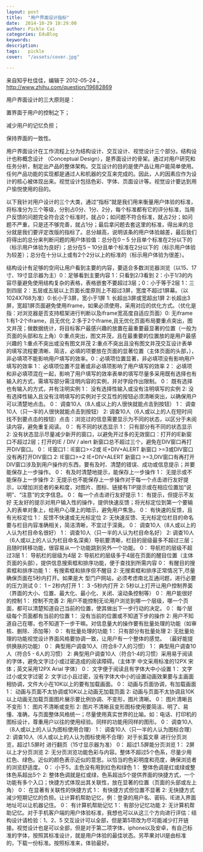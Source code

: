 ```yaml
---
layout: post  
title:  "用户界面设计指标"
date:  2014-10-29 10:29:00
author: Pickle Cai  
categories: EduBlog  
keywords: 
description:   
tags:	pickle   
cover:  "/assets/cover.jpg"  

---
```


来自知乎杜佳佳，编辑于 2012-05-24  。http://www.zhihu.com/question/19682869

用户界面设计的三大原则是：

置界面于用户的控制之下；

减少用户的记忆负担；

保持界面的一致性。 

用户界面设计在工作流程上分为结构设计、交互设计、视觉设计三个部分。结构设计也称概念设计 （Conceptual Design），是界面设计的骨架。通过对用户研究和任务分析，制定出产品的整体架构。交互设计的目的是使产品让用户能简单使用。 任何产品功能的实现都是通过人和机器的交互来完成的。因此，人的因素应作为设计的核心被体现出来。视觉设计包括色彩、字体、页面设计等。视觉设计要达到用户愉悦使用的目的。

以下我针对用户设计的三个大类，通过“指标”就是我们用来衡量用户体验的标准，将标准分为三个等级，分别占0分、1分、2分，每个标准都有它的评分标准，当用户反馈的问题完全符合这个标准时，就占0；如问题不符合标准，就占2分；如问题不严重，只是还不够完善，就占1分；最后拿问题去套这里的标准，得出来的总分就是我们要评定改版的指标了。总分越高，说明该条的用户体验越差，最后我们将得出的总分来判断问题的用户体验值：总分在0 – 5 分且单个标准在2分以下的（标示用户体验为良好）；总分在5 – 10分且单个标准在2分以下的（标示用户体验为较差）；总分在十分以上或有2个2分以上的标准的（标示用户体验为很差）。

结构设计有足够的空间让用户看到主要的内容，要适合多数浏览器浏览（以15、17寸、19寸显示器为主）0：足够看到主要内容	1：只看到2/3看到  2：小于1/3的内容尽量避免使用结构复杂的表格，表格嵌套不要超过3层；0：小于等于2层	 1：三到四层 2：五层或五层以上页面长度原则上不超过3屏，宽度不超过1屏幕。（以1024X768为准）0:长小于3屏，宽小于1屏	 1: 长超出3屏或宽超出1屏 2:长超出3屏，宽超1屏页面避免使用iframe，如果必须使用，采用对应的优化方式。（优化是指：对浏览器是否支持框架进行判断以及iframe宽高度自适应页面）0: 无iframe 1:有1-2个iframe，且无优化 2:多于2个iframe,且无优化页面布局要重点突出，图文并茂；做数据统计，将目标客户最感兴趣的放置在最重要最显著的位置（一般为页面的头部和左上角）0:重点突出，图文并茂，且在最重要的位置放的是用户最感兴趣的 1:重点不突出或没有图文并茂 2:重点不突出且没有图文并茂交互设计表单的填写流程要清晰、简洁，必填的项要放在页面的显著位置（主体页面的头部，），非必填项不能影响用户填写的效率。0：必填项位置显著，非必填项没有影响用户填写的效率 1： 必填项位置不显著或非必填项影响了用户填写的效率 2： 必填项和非必填项混在一起，影响了用户填写的效率表单的填写尽量多采用既有选择也有输入的方式，需填写部分需注明内容的实例，并对字段作出限制。 0： 既有选择也有输入的方式，并有注明实例 1： 没有选择性输入或没有注明填写的实例 2: 没有选择性输入且没有注明填写的实例对于交互性的按钮必须清晰突出，以确保用户可以清楚地点击。 0： 调查10人（8人或以上的人很快就能点击到按钮） 1： 调查10人（只一半的人很快就能点击到按钮） 2: 调查10人（6人或以上的人在短时间找不到要点击的按钮）点击：浏览过的信息需要显示为不同的状态，以区分于未阅读内容，避免重复阅读。 0： 有不同的状态显示 1： 只有部分有不同的状态显示 2: 没有状态显示尽量减少新开的窗口，以避免开过多的无效窗口：打开的IE新窗口不超过2层；打开的IE / DIV / alert 新窗口总不超过三个，避免在DIV窗口再打开DIV窗口。 0： IE窗口1：IE窗口>=2或 IE+DIV+ALERT 新窗口 >=3或DIV窗口没有再打开DIV窗口 2: IE窗口>=2 IE+DIV+ALERT 新窗口 >=3,DIV窗口有再打开DIV窗口涉及到用户操作的东西，要有及时、清楚的错误、成功或信息提示；并要能保存上一步操作。 0： 有及时清楚地提示，能保存上一步操作  1： 无提示或不能保存上一步操作 2: 无提示也不能保存上一步操作对于每一个点击进行友好提示，以增加浏览者的亲和度，对图片、图标、链接有TIP提示或在相应位置加“说明”、“注意”的文字信息。 0： 每一个点击进行友好提示 1： 有提示，但提示不友好	无友好的提示对用户输入性的操作，提供快速反馈；将光标定位到第一个要输入的表单对象上，给用户心理上的暗示，避免用户焦急。 0： 有快速的反馈，且有光标定位 1： 反馈不快速或无光标定位 2: 无快速反馈、无光标定位栏目的命名要与栏目内容准确相关，简洁清晰，不宜过于深奥。 0： 调查10人（8人或以上的人认为栏目命名很好） 1： 调查10人（只一半的人认为栏目命名好） 2: 调查10人（6人或以上的人认为栏目命名深奥）导航要清晰，栏目的层级最多不超过三层；且随时转移功能，很容易从一个功能跳到另外一个功能。 0： 导航栏的层级不超过3层 1： 导航栏的层级为4层  2: 导航栏的层级多于4层在页面的醒目位置（主体页面的头部），提供信息搜索框和排序功能，便于查找到所需内容	 0： 有醒目的搜索框和排序功能  1： 有搜索框和排序但不醒目 2: 无搜索框和排序正常情况下,尽量确保页面在5秒内打开。如果是大 型门户网站，必须考虑南北互通问题，进行必要的压力测试	 0： 1 – 2秒内打开 1： 3 -5秒内打开 2: 5秒以上打开让用户控制界面（界面的大小、位置、最大化、最小化、关闭、滚动条控制等） 0： 用户能很好的控制	 1： 控制不完善 2: 用户不能控制无论用户浏览到哪一个层级，哪一个页面，都可以清楚知道自己当前的位置，使其做出下一步行动的决定。 0： 每个层级每个页面都有当前的位置 1： 没有当前的位置或不知道下步的操作 2: 用户不知道自己在哪，也不知道下一步干嘛。对信息量大的操作要有批量处理的功能（如审核、删除、添加等） 0： 有批量处理的功能 1： 只有部分有批量处理 2: 无批量处理的功能视觉设计界面风格要协调一致，让用户有一个整体的感觉。 （最好能提供换肤的功能） 0： 典型用户调查10人（符合8-7人的习惯） 1： 典型用户调查10人（符合5 - 6人的习惯） 2:  典型用户调查10人（符合1-4的习惯）采用易于阅读的字体，避免文字过小或过密造成的阅读障碍。（主体字 中文采用标准的12PX 宋体；英文采用12PX  Arial 字体） 0： 文字便于阅读且有字体大中小设置 1： 文字过小或文字过密 2:  文字过小且过密，没有字体大中小的设置动画效果要与主画面相协调，文件大小在10K以上的要有加载画面。	  0： 动画与页面协调，有加载画面 1： 动画与页面不太协调或10K以上动画无加载页面 2:  动画与页面不太协调且10K以上动画无加载页面图片展示要比例协调、不变形，图片清晰。  0： 图片清晰且不变形 1： 图片不清晰或变形 2:  图片不清晰且变形图标使用要简洁、明了、易懂、准确，与页面整体风格统一；尽量使用真实世界的比喻。如：电话、打印机的图标设计，尊重用户以往的使用经验。同样的功能用同样的图形。  0： 调查10人（8人或以上的人认为图标使用合理） 1： 调查10人（只一半的人认为图标合理） 2:  调查10人（6人或以上的人认为图标使用不合理）对于长篇文章 进行分页浏览，超过1.5屏时 进行翻页（15寸显示器为准）  0： 超过1.5屏能分页浏览 1： 2屏以上才分页浏览 2:  无分页浏览功能色彩与内容。整体不超过5个色系，尽量少用红色、绿色。近似的颜色表示近似的意思。以恰当的色彩明度和亮度，确保浏览者的浏览舒适度。  0： 小于5，主色没有用到红色和绿色 1： 整体色调是红或绿或整体色系超出5个  2:  	整体色调就是红或绿，色系超出5个提供界面的快捷方式，一个功能有多个入口；快捷方式体现出其关联性，放在显著的位置（页面的头部或左上角）  0： 在显著有关联性的快捷方式 1： 有快捷方式但位置不显著 2:  无快捷方式减少短期记忆的负担。让计算机帮助记忆，例：登录的用户名、密码、IE进入界面地址可以让机器记住。  0： 有计算机帮助记忆 1： 有部分记忆功能 2:  无计算机帮助记忆。对于手机客户端的用户体验标准，我想也可以从这三个方向进行评估：结构设计请检验：1、2、5 交互设计可以全部，但是第5项改为尽可能减少打开链接。视觉设计也是可以全部，但是对于第二项字体，iphone以及安卓，有自己标准的字体，按照其标准设计，就是用户体验的最佳状态。另苹果对UI是由标准的，下载一份标准。按照标准来，体验最好。 



		    
